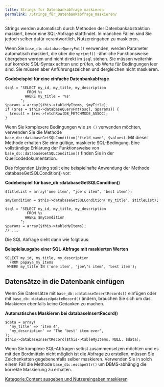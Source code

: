 ```yaml
---
title: Strings für Datenbankabfrage maskieren
permalink: /Strings_für_Datenbankabfrage_maskieren/
---
```


Strings werden automatisch durch Methoden der Datenbankabstraktion maskiert, bevor eine SQL-Abfrage stattfindet. In manchen Fällen sind Sie jedoch selber dafür verantwortlich, Nutzereingaben zu maskieren.

Wenn Sie `base_db::databaseQueryFmt()` verwenden, werden Parameter automatisch maskiert, die über die `vprintf()` -ähnliche Funktionsweise übergeben werden und nicht direkt im `$sql` stehen. Sie müssen weiterhin auf korrekte SQL-Syntax achten und prüfen, ob Werte für Bedingungen leer sind. Sie müssen aber Anführungszeichen und dergleichen nicht maskieren.

**Codebeispiel für eine einfache Datenbankabfrage**

~~~~ {.sql}
$sql = "SELECT my_id, my_title, my_description
          FROM %s
         WHERE my_title = '%s'
       ";
$params = array($this->tableMyItems, $myTitle);
if ($res = $this->databaseQueryFmt($sql, $params)) {
  $result = $res->fetchRow(DB_FETCHMODE_ASSOC);
}
~~~~

Wenn Sie komplexere Bedingungen wie `IN ()` verwenden möchten, verwenden Sie die Methode `base_db::databaseGetSQLCondition('field_name',
    $values)`. Mit dieser Methode erhalten Sie eine gültige, maskierte SQL-Bedingung. Eine vollständige Erklärung der Funktionsweise von `base_db::databaseGetSQLCondition()` finden Sie in der Quellcodedokumentation.

Das folgenden Listing stellt eine beispielhafte Anwendung der Methode databaseGetSQLCondition() vor:

**Codebeispiel für base_db::databaseGetSQLCondition()**

~~~~ {.php}
$titleList = array('one item', "joe's item", 'best item');

$myCondition = $this->databaseGetSQLCondition('my_title', $titleList);

$sql = "SELECT my_id, my_title, my_description
          FROM %s
         WHERE $myCondition
       ";
$params = array($this->tableMyItems);
// ...
~~~~

Die SQL Abfrage sieht dann wie folgt aus:

**Beispielausgabe einer SQL-Abfrage mit maskierten Werten**

~~~~ {.sql}
SELECT my_id, my_title, my_description
  FROM papaya_my_items
 WHERE my_title IN ('one item', 'joe\'s item', 'best item');
~~~~

Datensätze in die Datenbank einfügen
------------------------------------

Wenn Sie Datensätze mit `base_db::databaseInsertRecords()` einfügen oder mit `base_db::databaseUpdateRecord()` ändern, brauchen Sie sich um das Maskieren ebenfalls keine Gedanken zu machen.

**Automatisches Maskieren bei databaseInsertRecord()**

~~~~ {.php}
$data = array(
  'my_title' => 'item 4',
  'my_description' => "The 'best' item ever",
);
$this->databaseInsertRecord($this->tableMyItems, NULL, $data);
~~~~

Wenn Sie komplexe SQL-Abfragen selbst zusammensetzen möchten und es mit den Bordmitteln nicht möglich ist die Abfrage zu erstellen, müssen Sie Zeichenketten gegebenenfalls selber maskieren. Verwenden Sie in solch einem Fall die Methode `base_db::escapeStr()` um DBMS-abhängig die korrekte Maskierung zu erhalten.

[Kategorie:Content ausgeben und Nutzereingaben maskieren](export_de/Kategorie:Content_ausgeben_und_Nutzereingaben_maskieren )